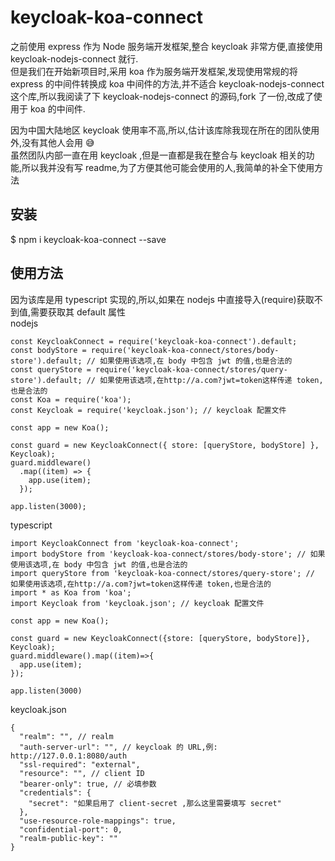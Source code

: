 # keycloak-koa-connect
之前使用 express 作为 Node 服务端开发框架,整合 keycloak 非常方便,直接使用 keycloak-nodejs-connect 就行.  <br>
但是我们在开始新项目时,采用 koa 作为服务端开发框架,发现使用常规的将 express 的中间件转换成 koa 中间件的方法,并不适合 keycloak-nodejs-connect 这个库,所以我阅读了下 keycloak-nodejs-connect 的源码,fork 了一份,改成了使用于 koa 的中间件. <br>

因为中国大陆地区 keycloak 使用率不高,所以,估计该库除我现在所在的团队使用外,没有其他人会用 😅 <br>
虽然团队内部一直在用 keycloak ,但是一直都是我在整合与 keycloak 相关的功能,所以我并没有写 readme,为了方便其他可能会使用的人,我简单的补全下使用方法 <br>

## 安装
$ npm i keycloak-koa-connect --save

## 使用方法
因为该库是用 typescript 实现的,所以,如果在 nodejs 中直接导入(require)获取不到值,需要获取其 default 属性 <br>
nodejs
```
const KeycloakConnect = require('keycloak-koa-connect').default;
const bodyStore = require('keycloak-koa-connect/stores/body-store').default; // 如果使用该选项,在 body 中包含 jwt 的值,也是合法的
const queryStore = require('keycloak-koa-connect/stores/query-store').default; // 如果使用该选项,在http://a.com?jwt=token这样传递 token,也是合法的
const Koa = require('koa');
const Keycloak = require('keycloak.json'); // keycloak 配置文件

const app = new Koa();

const guard = new KeycloakConnect({ store: [queryStore, bodyStore] }, Keycloak);
guard.middleware()
  .map((item) => {
    app.use(item);
  });

app.listen(3000);

```

typescript
```
import KeycloakConnect from 'keycloak-koa-connect';
import bodyStore from 'keycloak-koa-connect/stores/body-store'; // 如果使用该选项,在 body 中包含 jwt 的值,也是合法的
import queryStore from 'keycloak-koa-connect/stores/query-store'; // 如果使用该选项,在http://a.com?jwt=token这样传递 token,也是合法的
import * as Koa from 'koa';
import Keycloak from 'keycloak.json'; // keycloak 配置文件

const app = new Koa();

const guard = new KeycloakConnect({store: [queryStore, bodyStore]}, Keycloak);
guard.middleware().map((item)=>{
  app.use(item);
});

app.listen(3000)

```

keycloak.json
```
{
  "realm": "", // realm
  "auth-server-url": "", // keycloak 的 URL,例: http://127.0.0.1:8080/auth
  "ssl-required": "external",
  "resource": "", // client ID
  "bearer-only": true, // 必填参数
  "credentials": {
    "secret": "如果启用了 client-secret ,那么这里需要填写 secret"
  },
  "use-resource-role-mappings": true,
  "confidential-port": 0,
  "realm-public-key": ""
}
```
